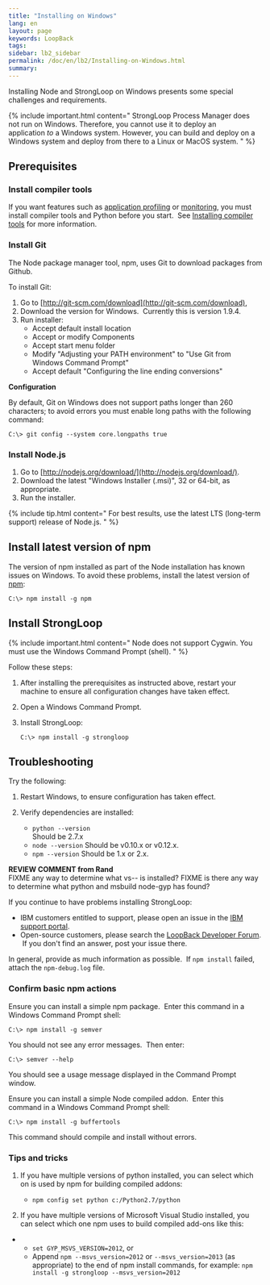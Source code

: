 ```yaml
---
title: "Installing on Windows"
lang: en
layout: page
keywords: LoopBack
tags:
sidebar: lb2_sidebar
permalink: /doc/en/lb2/Installing-on-Windows.html
summary:
---
```


Installing Node and StrongLoop on Windows presents some special challenges and requirements. 

{% include important.html content="
StrongLoop Process Manager does not run on Windows. Therefore, you cannot use it to deploy an application _to_ a Windows system. However, you can build and deploy on a Windows system and deploy from there to a Linux or MacOS system.
" %}

## Prerequisites

### Install compiler tools

If you want features such as [application profiling](https://docs.strongloop.com/display/SLC/Profiling) or [monitoring](https://docs.strongloop.com/display/SLC/Monitoring-app-metrics), you must install compiler tools and Python before you start.  See [Installing compiler tools](/doc/{{page.lang}}/lb2/Installing-compiler-tools.html#windows) for more information.

### Install Git

The Node package manager tool, npm, uses Git to download packages from Github. 

To install Git:

1.  Go to [http://git-scm.com/download](http://git-scm.com/download),
2.  Download the version for Windows.  Currently this is version 1.9.4.
3.  Run installer:
    *   Accept default install location
    *   Accept or modify Components
    *   Accept start menu folder
    *   Modify "Adjusting your PATH environment" to "Use Git from Windows Command Prompt"
    *   Accept default "Configuring the line ending conversions"

**Configuration**

By default, Git on Windows does not support paths longer than 260 characters; to avoid errors you must enable long paths with the following command:

`C:\> git config --system core.longpaths true`

### Install Node.js

1.  Go to [http://nodejs.org/download/](http://nodejs.org/download/).
2.  Download the latest "Windows Installer (.msi)", 32 or 64-bit, as appropriate.
3.  Run the installer.

{% include tip.html content="
For best results, use the latest LTS (long-term support) release of Node.js.
" %}

## Install latest version of npm

The version of npm installed as part of the Node installation has known issues on Windows. To avoid these problems, install the latest version of [npm](https://www.npmjs.com/package/npm):

`C:\> npm install -g npm`

## Install StrongLoop

{% include important.html content="
Node does not support Cygwin. You must use the Windows Command Prompt (shell).
" %}

Follow these steps:

1.  After installing the prerequisites as instructed above, restart your machine to ensure all configuration changes have taken effect.
2.  Open a Windows Command Prompt. 
3.  Install StrongLoop:

    `C:\> npm install -g strongloop`

## Troubleshooting

Try the following:

1.  Restart Windows, to ensure configuration has taken effect.

2.  Verify dependencies are installed:

    *   `python --version`  
        Should be 2.7.x
    *   `node --version`
        Should be v0.10.x or v0.12.x.
    *   `npm --version`
        Should be 1.x or 2.x.

<div class="sl-hidden"><strong>REVIEW COMMENT from Rand</strong><br>FIXME any way to determine what vs-- is installed? FIXME is there any way to determine what python and msbuild node-gyp has found?</div>

If you continue to have problems installing StrongLoop:

*   IBM customers entitled to support, please open an issue in the [IBM support portal](http://www-01.ibm.com/support/docview.wss?uid=swg21593214).
*   Open-source customers, please search the [LoopBack Developer Forum](https://groups.google.com/forum/#!forum/loopbackjs).  If you don't find an answer, post your issue there.

In general, provide as much information as possible.  If `npm install` failed, attach the `npm-debug.log` file.

### Confirm basic npm actions

Ensure you can install a simple npm package.  Enter this command in a Windows Command Prompt shell:

`C:\> npm install -g semver`

You should not see any error messages.  Then enter:

`C:\> semver --help`

You should see a usage message displayed in the Command Prompt window.

Ensure you can install a simple Node compiled addon.  Enter this command in a Windows Command Prompt shell:

`C:\> npm install -g buffertools`

This command should compile and install without errors.

### Tips and tricks

1.  If you have multiple versions of python installed, you can select which on is used by npm for building compiled addons:

    *   `npm config set python c:/Python2.7/python`
2.  If you have multiple versions of Microsoft Visual Studio installed, you can select which one npm uses to build compiled add-ons like this:

*   *   `set GYP_MSVS_VERSION=2012`, or
    *   Append `npm --msvs_version=2012` or `--msvs_version=2013` (as appropriate) to the end of npm install commands, for example: `npm install -g strongloop --msvs_version=2012`
